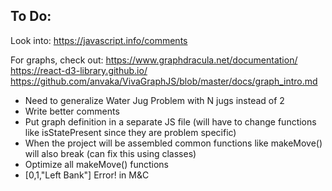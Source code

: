 ## To Do:

Look  into:
https://javascript.info/comments


For graphs, check out:
https://www.graphdracula.net/documentation/
https://react-d3-library.github.io/
https://github.com/anvaka/VivaGraphJS/blob/master/docs/graph_intro.md


* Need to generalize Water Jug Problem with N jugs instead of 2
* Write better comments
* Put graph definition in a separate JS file 
    (will have to change functions like isStatePresent since they are problem specific)
* When the project will be assembled common functions like makeMove() will also break (can fix this using classes)
* Optimize all makeMove() functions
* [0,1,"Left Bank"] Error! in M&C



